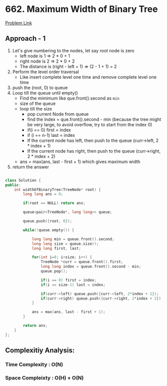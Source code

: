 # 662. Maximum Width of Binary Tree

[Problem Link](https://leetcode.com/problems/maximum-width-of-binary-tree/)

## Approach - 1

1. Let's give numbering to the nodes, let say root node is zero
   - left node is 1 => 2 \* 0 + 1
   - right node is 2 => 2 \* 0 + 2
   - The distance is (right - left + 1) => (2 - 1 + 1) = 2
2. Perform the level order traversal
   - Like insert complete level one time and remove complete level one time
3. push the (root, 0) to queue
4. Loop till the queue until empty()
   - Find the mimimum like que.front().second as `min`
   - size of the queue
   - loop till the size
     - pop current Node from queue
     - find the index = que.front().second - min (because the tree might be very large, to avoid overflow, try to start from the index 0)
     - if(i == 0) first = index
     - if (i == n-1) last = index
     - If the current node has left, then push to the queue (curr->left, 2 \* index + 1)
     - If the current node has right, then push to the queue (curr->right, 2 \* index + 2)
   - ans = max(ans, last - first + 1) which gives maximum width
5. return the answer

```c++

class Solution {
public:
    int widthOfBinaryTree(TreeNode* root) {
        long long ans = 0;

        if(root == NULL) return ans;

        queue<pair<TreeNode*, long long>> queue;

        queue.push({root, 0});

        while(!queue.empty()) {

            long long min = queue.front().second;
            long long size = queue.size();
            long long first, last;

            for(int i=0; i<size; i++) {
                TreeNode *curr = queue.front().first;
                long long index = queue.front().second - min;
                queue.pop();

                if(i == 0) first = index;
                if(i == size-1) last = index;

                if(curr->left) queue.push({curr->left, 2*index + 1});
                if(curr->right) queue.push({curr->right, 2*index + 2});
            }

            ans = max(ans, last - first + 1);
        }

        return ans;
    }
};

```

## Complexitiy Analysis:

### Time Complexity : O(N)

### Space Compleixty : O(H) + O(N)
